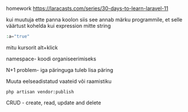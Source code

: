 homework https://laracasts.com/series/30-days-to-learn-laravel-11

kui muutuja ette panna koolon siis see annab märku programmile, et selle väärtust kohelda kui expression mitte string
```php
:a="true"
```

mitu kursorit alt+klick

namespace- koodi organiseerimiseks


N+1 problem- iga päringuga tuleb lisa päring

Muuta eelseadistatud vaateid või raamistiku
```
php artisan vendor:publish
```

CRUD - create, read, update and delete
